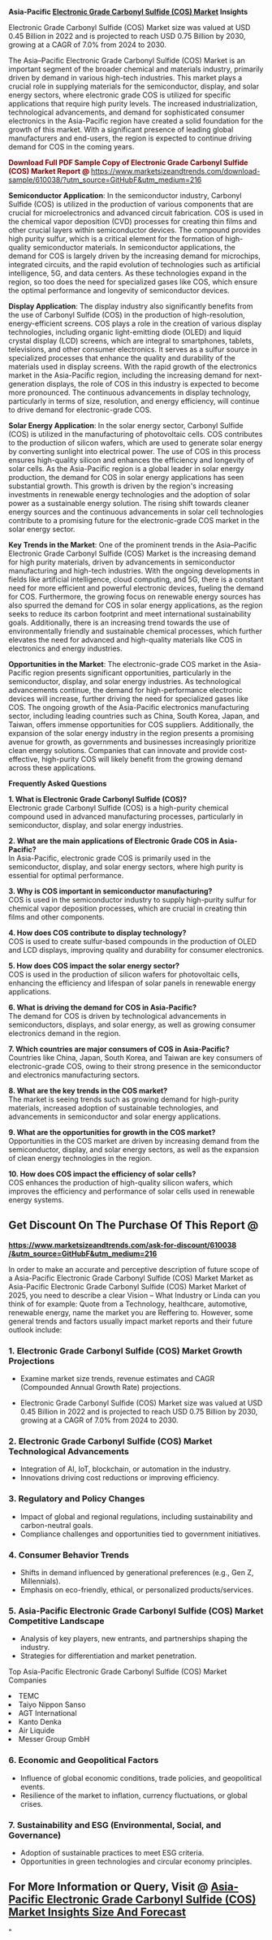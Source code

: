 <p><strong>Asia-Pacific&nbsp;<a href=""https://www.marketsizeandtrends.com/download-sample/610038/&amp;utm_source=GitHubF&amp;utm_medium=216"">Electronic Grade Carbonyl Sulfide (COS) Market</a> Insights</strong></p><p>Electronic Grade Carbonyl Sulfide (COS) Market size was valued at USD 0.45 Billion in 2022 and is projected to reach USD 0.75 Billion by 2030, growing at a CAGR of 7.0% from 2024 to 2030.</p><p><p>The Asia–Pacific Electronic Grade Carbonyl Sulfide (COS) Market is an important segment of the broader chemical and materials industry, primarily driven by demand in various high-tech industries. This market plays a crucial role in supplying materials for the semiconductor, display, and solar energy sectors, where electronic grade COS is utilized for specific applications that require high purity levels. The increased industrialization, technological advancements, and demand for sophisticated consumer electronics in the Asia-Pacific region have created a solid foundation for the growth of this market. With a significant presence of leading global manufacturers and end-users, the region is expected to continue driving demand for COS in the coming years. <p><strong><span style="color: #800000;">Download Full PDF Sample Copy of Electronic Grade Carbonyl Sulfide (COS) Market Report @</span>&nbsp;</strong><a href="https://www.marketsizeandtrends.com/download-sample/610038/?utm_source=GitHubF&amp;utm_medium=216" target="_blank">https://www.marketsizeandtrends.com/download-sample/610038/?utm_source=GitHubF&amp;utm_medium=216</a></p></p><p><strong>Semiconductor Application</strong>: In the semiconductor industry, Carbonyl Sulfide (COS) is utilized in the production of various components that are crucial for microelectronics and advanced circuit fabrication. COS is used in the chemical vapor deposition (CVD) processes for creating thin films and other crucial layers within semiconductor devices. The compound provides high purity sulfur, which is a critical element for the formation of high-quality semiconductor materials. In semiconductor applications, the demand for COS is largely driven by the increasing demand for microchips, integrated circuits, and the rapid evolution of technologies such as artificial intelligence, 5G, and data centers. As these technologies expand in the region, so too does the need for specialized gases like COS, which ensure the optimal performance and longevity of semiconductor devices.<p><strong>Display Application</strong>: The display industry also significantly benefits from the use of Carbonyl Sulfide (COS) in the production of high-resolution, energy-efficient screens. COS plays a role in the creation of various display technologies, including organic light-emitting diode (OLED) and liquid crystal display (LCD) screens, which are integral to smartphones, tablets, televisions, and other consumer electronics. It serves as a sulfur source in specialized processes that enhance the quality and durability of the materials used in display screens. With the rapid growth of the electronics market in the Asia-Pacific region, including the increasing demand for next-generation displays, the role of COS in this industry is expected to become more pronounced. The continuous advancements in display technology, particularly in terms of size, resolution, and energy efficiency, will continue to drive demand for electronic-grade COS.<p><strong>Solar Energy Application</strong>: In the solar energy sector, Carbonyl Sulfide (COS) is utilized in the manufacturing of photovoltaic cells. COS contributes to the production of silicon wafers, which are used to generate solar energy by converting sunlight into electrical power. The use of COS in this process ensures high-quality silicon and enhances the efficiency and longevity of solar cells. As the Asia-Pacific region is a global leader in solar energy production, the demand for COS in solar energy applications has seen substantial growth. This growth is driven by the region's increasing investments in renewable energy technologies and the adoption of solar power as a sustainable energy solution. The rising shift towards cleaner energy sources and the continuous advancements in solar cell technologies contribute to a promising future for the electronic-grade COS market in the solar energy sector.<p><strong>Key Trends in the Market</strong>: One of the prominent trends in the Asia–Pacific Electronic Grade Carbonyl Sulfide (COS) Market is the increasing demand for high purity materials, driven by advancements in semiconductor manufacturing and high-tech industries. With the ongoing developments in fields like artificial intelligence, cloud computing, and 5G, there is a constant need for more efficient and powerful electronic devices, fueling the demand for COS. Furthermore, the growing focus on renewable energy sources has also spurred the demand for COS in solar energy applications, as the region seeks to reduce its carbon footprint and meet international sustainability goals. Additionally, there is an increasing trend towards the use of environmentally friendly and sustainable chemical processes, which further elevates the need for advanced and high-quality materials like COS in electronics and energy industries.<p><strong>Opportunities in the Market</strong>: The electronic-grade COS market in the Asia-Pacific region presents significant opportunities, particularly in the semiconductor, display, and solar energy industries. As technological advancements continue, the demand for high-performance electronic devices will increase, further driving the need for specialized gases like COS. The ongoing growth of the Asia-Pacific electronics manufacturing sector, including leading countries such as China, South Korea, Japan, and Taiwan, offers immense opportunities for COS suppliers. Additionally, the expansion of the solar energy industry in the region presents a promising avenue for growth, as governments and businesses increasingly prioritize clean energy solutions. Companies that can innovate and provide cost-effective, high-purity COS will likely benefit from the growing demand across these applications.<p><strong>Frequently Asked Questions</strong></p><p><strong>1. What is Electronic Grade Carbonyl Sulfide (COS)?</strong><br>Electronic grade Carbonyl Sulfide (COS) is a high-purity chemical compound used in advanced manufacturing processes, particularly in semiconductor, display, and solar energy industries.</p><p><strong>2. What are the main applications of Electronic Grade COS in Asia-Pacific?</strong><br>In Asia-Pacific, electronic grade COS is primarily used in the semiconductor, display, and solar energy sectors, where high purity is essential for optimal performance.</p><p><strong>3. Why is COS important in semiconductor manufacturing?</strong><br>COS is used in the semiconductor industry to supply high-purity sulfur for chemical vapor deposition processes, which are crucial in creating thin films and other components.</p><p><strong>4. How does COS contribute to display technology?</strong><br>COS is used to create sulfur-based compounds in the production of OLED and LCD displays, improving quality and durability for consumer electronics.</p><p><strong>5. How does COS impact the solar energy sector?</strong><br>COS is used in the production of silicon wafers for photovoltaic cells, enhancing the efficiency and lifespan of solar panels in renewable energy applications.</p><p><strong>6. What is driving the demand for COS in Asia-Pacific?</strong><br>The demand for COS is driven by technological advancements in semiconductors, displays, and solar energy, as well as growing consumer electronics demand in the region.</p><p><strong>7. Which countries are major consumers of COS in Asia-Pacific?</strong><br>Countries like China, Japan, South Korea, and Taiwan are key consumers of electronic-grade COS, owing to their strong presence in the semiconductor and electronics manufacturing sectors.</p><p><strong>8. What are the key trends in the COS market?</strong><br>The market is seeing trends such as growing demand for high-purity materials, increased adoption of sustainable technologies, and advancements in semiconductor and solar energy applications.</p><p><strong>9. What are the opportunities for growth in the COS market?</strong><br>Opportunities in the COS market are driven by increasing demand from the semiconductor, display, and solar energy sectors, as well as the expansion of clean energy technologies in the region.</p><p><strong>10. How does COS impact the efficiency of solar cells?</strong><br>COS enhances the production of high-quality silicon wafers, which improves the efficiency and performance of solar cells used in renewable energy systems.</p></p><h2><strong>Get Discount On The Purchase Of This Report @&nbsp;</strong></h2><p><strong><a href=""https://www.marketsizeandtrends.com/ask-for-discount/610038/&amp;utm_source=GitHubF&amp;utm_medium=216"" target=""_blank"">https://www.marketsizeandtrends.com/ask-for-discount/610038<br />/&amp;utm_source=GitHubF&amp;utm_medium=216</a></strong></p><p>In order to make an accurate and perceptive description of future scope of a Asia-Pacific&nbsp;Electronic Grade Carbonyl Sulfide (COS) Market Market as Asia-Pacific&nbsp;Electronic Grade Carbonyl Sulfide (COS) Market Market of 2025, you need to describe a clear Vision &ndash; What Industry or Linda can you think of for example: Quote from a Technology, healthcare, automotive, renewable energy, name the market you are Reffering to. However, some general trends and factors usually impact market reports and their future outlook include:</p><h3>1.&nbsp;<strong>Electronic Grade Carbonyl Sulfide (COS) Market Growth Projections</strong></h3><ul><li>Examine market size trends, revenue estimates and CAGR (Compounded Annual Growth Rate) projections.</li><li><p>Electronic Grade Carbonyl Sulfide (COS) Market size was valued at USD 0.45 Billion in 2022 and is projected to reach USD 0.75 Billion by 2030, growing at a CAGR of 7.0% from 2024 to 2030.</p></li></ul><h3>2.&nbsp;<strong>Electronic Grade Carbonyl Sulfide (COS) Market Technological Advancements</strong></h3><ul><li>Integration of AI, IoT, blockchain, or automation in the industry.</li><li>Innovations driving cost reductions or improving efficiency.</li></ul><h3>3.&nbsp;<strong>Regulatory and Policy Changes</strong></h3><ul><li>Impact of global and regional regulations, including sustainability and carbon-neutral goals.</li><li>Compliance challenges and opportunities tied to government initiatives.</li></ul><h3>4.&nbsp;<strong>Consumer Behavior Trends</strong></h3><ul><li>Shifts in demand influenced by generational preferences (e.g., Gen Z, Millennials).</li><li>Emphasis on eco-friendly, ethical, or personalized products/services.</li></ul><h3>5.&nbsp;<strong>Asia-Pacific Electronic Grade Carbonyl Sulfide (COS) Market Competitive Landscape</strong></h3><ul><li>Analysis of key players, new entrants, and partnerships shaping the industry.</li><li>Strategies for differentiation and market penetration.</li></ul><p data-pm-slice=""1 1 []"">Top Asia-Pacific Electronic Grade Carbonyl Sulfide (COS) Market Companies</p><div data-test-id=""""><p><li>TEMC</li><li> Taiyo Nippon Sanso</li><li> AGT International</li><li> Kanto Denka</li><li> Air Liquide</li><li> Messer Group GmbH</li></p></div><h3>6.&nbsp;<strong>Economic and Geopolitical Factors</strong></h3><ul><li>Influence of global economic conditions, trade policies, and geopolitical events.</li><li>Resilience of the market to inflation, currency fluctuations, or global crises.</li></ul><h3>7.&nbsp;<strong>Sustainability and ESG (Environmental, Social, and Governance)</strong></h3><ul><li>Adoption of sustainable practices to meet ESG criteria.</li><li>Opportunities in green technologies and circular economy principles.</li></ul><h2><strong>For More Information or Query, Visit @&nbsp;</strong><a href=""https://www.verifiedmarketreports.com/product/electronic-grade-carbonyl-sulfide-cos-market/"" target=""_blank"">Asia-Pacific Electronic Grade Carbonyl Sulfide (COS) Market Insights Size And Forecast</a></h2>"
